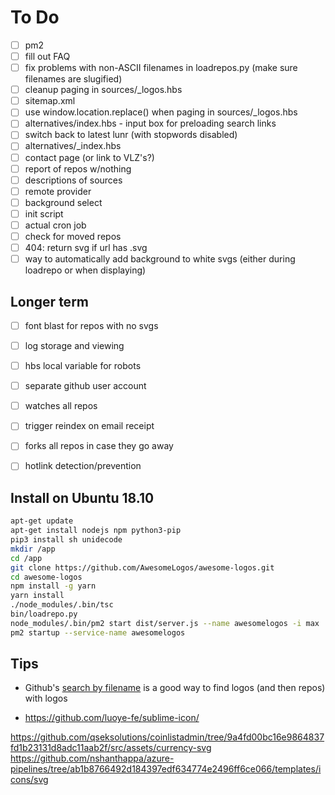 # To Do

- [ ] pm2
- [ ] fill out FAQ
- [ ] fix problems with non-ASCII filenames in loadrepos.py (make sure filenames are slugified)
- [ ] cleanup paging in sources/_logos.hbs
- [ ] sitemap.xml
- [ ] use window.location.replace() when paging in sources/_logos.hbs
- [ ] alternatives/index.hbs - input box for preloading search links
- [ ] switch back to latest lunr (with stopwords disabled)
- [ ] alternatives/_index.hbs
- [ ] contact page (or link to VLZ's?)
- [ ] report of repos w/nothing
- [ ] descriptions of sources
- [ ] remote provider
- [ ] background select
- [ ] init script
- [ ] actual cron job
- [ ] check for moved repos
- [ ] 404: return svg if url has .svg
- [ ] way to automatically add background to white svgs (either during loadrepo or when displaying)

## Longer term

- [ ] font blast for repos with no svgs
- [ ] log storage and viewing

- [ ] hbs local variable for robots
- [ ] separate github user account
- [ ] watches all repos
- [ ] trigger reindex on email receipt
- [ ] forks all repos in case they go away
- [ ] hotlink detection/prevention

## Install on Ubuntu 18.10

```bash
apt-get update
apt-get install nodejs npm python3-pip
pip3 install sh unidecode
mkdir /app
cd /app
git clone https://github.com/AwesomeLogos/awesome-logos.git
cd awesome-logos
npm install -g yarn
yarn install
./node_modules/.bin/tsc
bin/loadrepo.py
node_modules/.bin/pm2 start dist/server.js --name awesomelogos -i max
pm2 startup --service-name awesomelogos
```

## Tips

- Github's [search by filename](https://help.github.com/articles/searching-code/#search-by-filename) is a good way to find logos (and then repos) with logos

- https://github.com/luoye-fe/sublime-icon/

https://github.com/qseksolutions/coinlistadmin/tree/9a4fd00bc16e9864837fd1b23131d8adc11aab2f/src/assets/currency-svg
https://github.com/nshanthappa/azure-pipelines/tree/ab1b8766492d184397edf634774e2496ff6ce066/templates/icons/svg